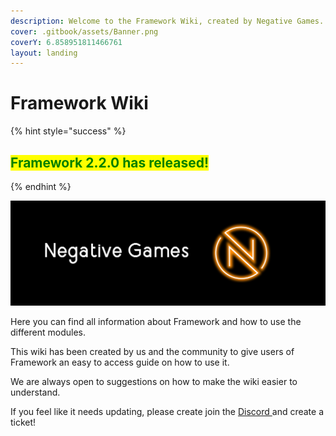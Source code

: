 ```yaml
---
description: Welcome to the Framework Wiki, created by Negative Games.
cover: .gitbook/assets/Banner.png
coverY: 6.858951811466761
layout: landing
---
```


# Framework Wiki



{% hint style="success" %}
## <mark style="color:green;">**Framework 2.2.0 has released!**</mark>
{% endhint %}

![Negative Games Banner](.gitbook/assets/Banner.png)

Here you can find all information about Framework and how to use the different modules.&#x20;

This wiki has been created by us and the community to give users of Framework an easy to access guide on how to use it.

We are always open to suggestions on how to make the wiki easier to understand.&#x20;

If you feel like it needs updating, please create join the [Discord ](https://discord.negative.games)and create a ticket!
